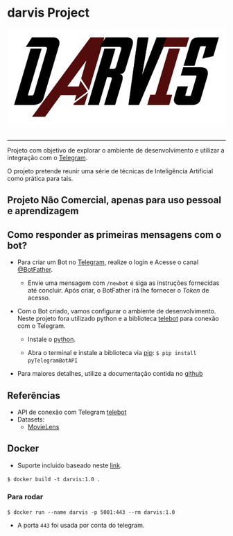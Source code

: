 # darvis Project

<div align="center">
  <img src="assets/darvis.png"><br><br>
</div> 

-----------------

Projeto com objetivo de explorar o ambiente de desenvolvimento e utilizar a integração com o [Telegram](https://web.telegram.org/).

O projeto pretende reunir uma série de técnicas de Inteligência Artificial como prática para tais.


## Projeto Não Comercial, apenas para uso pessoal e aprendizagem


## Como responder as primeiras mensagens com o bot?

* Para criar um Bot no [Telegram](https://web.telegram.org/#/login), realize o login e Acesse o canal [@BotFather](https://telegram.me/botfather).
	- Envie uma mensagem com ```/newbot``` e siga as instruções fornecidas até concluir. Após criar, o BotFather irá lhe fornecer o *Token* de acesso.

* Com o Bot criado, vamos configurar o ambiente de desenvolvimento. Neste projeto fora utilizado python e a biblioteca [telebot](https://github.com/eternnoir/pyTelegramBotAPI) para conexão com o Telegram.
	
	- Instale o [python](https://www.python.org/downloads/).	

	- Abra o terminal e instale a biblioteca via [pip](https://pypi.org/project/pip/):
		```$ pip install pyTelegramBotAPI```


* Para maiores detalhes, utilize a documentação contida no [github](https://github.com/eternnoir/pyTelegramBotAPI)


## Referências


* API de conexão com Telegram [telebot](https://github.com/eternnoir/pyTelegramBotAPI)
* Datasets:
	- [MovieLens](https://grouplens.org/datasets/movielens/)


## Docker

* Suporte incluido baseado neste [link](http://www.easy-analysis.com/dockerizing-python-flask-app-and-conda-environment/).

```$ docker build -t darvis:1.0 .```
### Para rodar
```$ docker run --name darvis -p 5001:443 --rm darvis:1.0```
* A porta ```443``` foi usada por conta do telegram.

